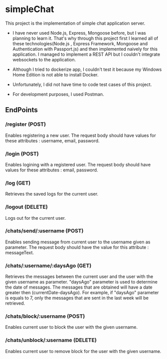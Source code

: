# simpleChat

This project is the implementation of simple chat application server.

- I have never used Node.js, Express, Mongoose before, but I was planning to learn it. That's why through this project first I learned all of these technologies(Node.js , Express Framework, Mongoose and Authentication with Passport.js) 
and then implemented naively for this application. I managed to implement a REST API but I couldn't integrate websockets to the application.

- Although I tried to dockerize app, I couldn't test it because my Windows Home Edition is not able to install Docker.

- Unfortunately, I did not have time to code test cases of this project.

- For development purposes, I used Postman.

## EndPoints

### /register (POST)
Enables registering a new user. The request body should have values for these attributes : username, email, password.

### /login (POST)
Enables logining with a registered user. The request body should have values for these attributes : email, password.

### /log (GET)
Retrieves the saved logs for the current user.

### /logout (DELETE)
Logs out for the current user.

### /chats/send/:username (POST)
Enables sending message from current user to the username given as parameter. The request body should have the value for this attribute : messageText.

### /chats/:username/:daysAgo (GET)
Retrieves the messages between the current user and the user with the given username as parameter. "daysAgo" parameter is used to determine the date of messages.
The messages that are obtained will have a date greater then (currentDate-daysAgo). For example, if "daysAgo" parameter is equals to 7, only the messages that are sent in the last week will be retrieved.

### /chats/block/:username (POST)
Enables current user to block the user with the given username.

### /chats/unblock/:username (DELETE)
Enables current user to remove block for the user with the given username.
